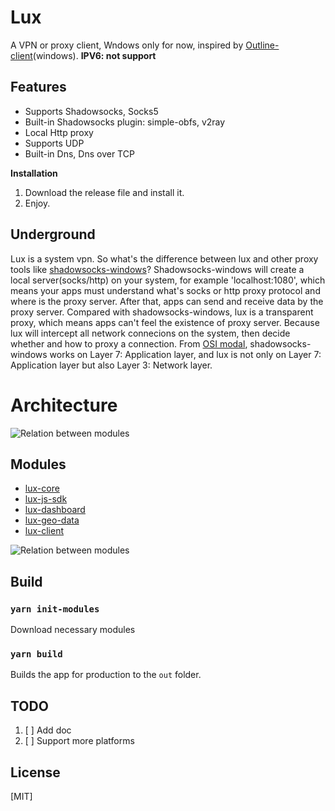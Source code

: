 # Lux

A VPN or proxy client, Wndows only for now, inspired by [Outline-client](https://github.com/Jigsaw-Code/outline-client)(windows). **IPV6: not support**

## Features

- Supports Shadowsocks, Socks5
- Built-in Shadowsocks plugin: simple-obfs, v2ray
- Local Http proxy
- Supports UDP
- Built-in Dns, Dns over TCP

**Installation**

1. Download the release file and install it.
2. Enjoy.

## Underground

Lux is a system vpn. 
So what's the difference between lux and other proxy tools like [shadowsocks-windows](https://github.com/shadowsocks/shadowsocks-windows)? Shadowsocks-windows will create a local server(socks/http) on your system, for example 'localhost:1080', which means your apps must understand what's socks or http proxy protocol and where is the proxy server. After that, apps can send and receive data by the proxy server.
Compared with shadowsocks-windows, lux is a transparent proxy, which means apps can't feel the existence of proxy server. Because lux will intercept all network connecions on the system, then decide whether and how to proxy a connection. From [OSI modal](https://en.wikipedia.org/wiki/OSI_model), shadowsocks-windows works on Layer 7: Application layer, and lux is not only on Layer 7: Application layer but also Layer 3: Network layer.

# Architecture

![Relation between modules](https://github.com/igoogolx/lux/raw/main/doc/arch.png)

## Modules
* [lux-core](https://github.com/igoogolx/lux-core)
* [lux-js-sdk](https://github.com/igoogolx/lux-js-sdk)
* [lux-dashboard](https://github.com/igoogolx/lux-dashboard)
* [lux-geo-data](https://github.com/igoogolx/lux-geo-data)
* [lux-client](https://github.com/igoogolx/lux-client)

![Relation between modules](https://github.com/igoogolx/lux/raw/main/doc/modules.png)

## Build

### `yarn init-modules`

Download necessary modules

### `yarn build`

Builds the app for production to the `out` folder.<br />

## TODO
1. [ ] Add doc
2. [ ] Support more platforms

## License

[MIT]